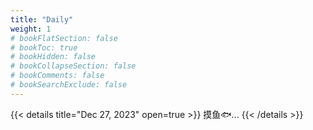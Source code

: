 ```yaml
---
title: "Daily"
weight: 1
# bookFlatSection: false
# bookToc: true
# bookHidden: false
# bookCollapseSection: false
# bookComments: false
# bookSearchExclude: false
---
```


{{< details title="Dec 27, 2023" open=true >}}
摸鱼🐟...
{{< /details >}}